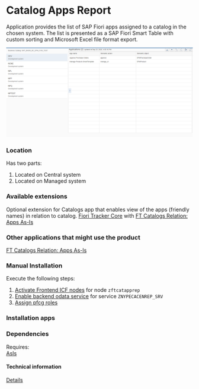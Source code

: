 # Catalog Apps Report

Application provides the list of SAP Fiori apps assigned to a catalog in the chosen system. The list is presented as a SAP Fiori Smart Table with custom sorting and Microsoft Excel file format export. 

![](res/ca.png)

### Location
Has two parts:
1. Located on Central system
2. Located on Managed system

### Available extensions
Optional extension for Catalogs app that enables view of the apps (friendly names) in relation to catalog.
[Fiori Tracker Core](ft-core.md) with [FT Catalogs Relation: Apps As-Is](/ft-cats-rel-apps-asis.md)

### Other applications that might use the product
[FT Catalogs Relation: Apps As-Is](/ft-cats-rel-apps-asis.md)

### Manual Installation 
Execute the following steps:
1. [Activate Frontend ICF nodes](/inst/step-1.md) for node `zftcatapprep`
2. [Enable backend odata service](/inst/step-2.md) for service `ZNYPECACENREP_SRV`
3. [Assign pfcg roles](/inst/step-3.md)

### Installation apps
<in preparation>

### Dependencies
Requires:  
[AsIs](asis.md)

#### Technical information

[Details](/ca-tech.md)


